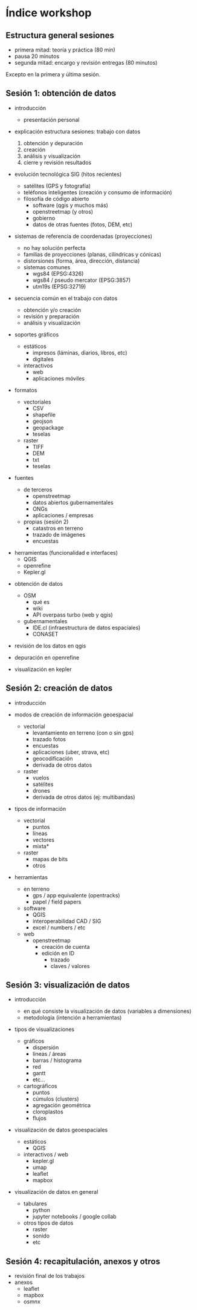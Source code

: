 # Índice workshop

## Estructura general sesiones

- primera mitad: teoría y práctica (80 min)
- pausa 20 minutos
- segunda mitad: encargo y revisión entregas (80 minutos)

Excepto en la primera y última sesión.

## Sesión 1: obtención de datos

<!-- TEORÍA -->

<!-- 30 minutos -->
- introducción
  - presentación personal
    <!-- - experiencia como arquitecto
    - viaje por europa en bicicleta
    - fundación de pedaleable.org
    - Mapocho pedaleable y Elqui p.
    - investigación sobre ámbitos geoespaciales
    - trabajo en la Municipalidad de Santiago
    - trabajo en la Corporación Ciudades -->

- explicación estructura sesiones: trabajo con datos
  <!-- simplemente leer la pauta y anotar el título en la lámina -->
  1. obtención y depuración
  2. creación
  3. análisis y visualización
  4. cierre y revisión resultados

- evolución tecnológica SIG (hitos recientes)
  - satélites (GPS y fotografía)
  - teléfonos inteligentes (creación y consumo de información)
  - filosofía de código abierto
    - software (qgis y muchos más)
    - openstreetmap (y otros)
    - gobierno
    - datos de otras fuentes (fotos, DEM, etc)

<!-- esto amerita tener unos esquemas ya diseñados -->
- sistemas de referencia de coordenadas (proyecciones)
  - no hay solución perfecta
  - familias de proyecciones (planas, cilíndricas y cónicas)
  - distorsiones (forma, área, dirección, distancia)
  - sistemas comunes
    - wgs84 (EPSG:4326)
    - wgs84 / pseudo mercator (EPSG:3857)
    - utm19s (EPSG:32719)

- secuencia común en el trabajo con datos
  - obtención y/o creación
  - revisión y preparación
  - análisis y visualización

- soportes gráficos
  - estáticos
    - impresos (láminas, diarios, libros, etc)
    - digitales
  - interactivos
    - web
    - aplicaciones móviles

- formatos
  - vectoriales
    - CSV
    - shapefile
    - geojson
    - geopackage
    - teselas
  - raster
    - TIFF
    - DEM
    - txt
    - teselas

- fuentes
  - de terceros
    - openstreetmap
    - datos abiertos gubernamentales
    - ONGs
    - aplicaciones / empresas
  - propias (sesión 2)
    - catastros en terreno
    - trazado de imágenes
    - encuestas

<!-- PRÁCTICA -->

<!-- 60 minutos -->
- herramientas (funcionalidad e interfaces)
  - QGIS
  - openrefine
  - Kepler.gl

<!-- 60 minutos -->
- obtención de datos
  - OSM
    - qué es
    - wiki
    - API overpass turbo (web y qgis)
  - gubernamentales
    - IDE.cl (infraestructura de datos espaciales)
    - CONASET

- revisión de los datos en qgis
- depuración en openrefine
- visualización en kepler

## Sesión 2: creación de datos

- introducción
- modos de creación de información geoespacial
  - vectorial
    - levantamiento en terreno (con o sin gps)
    - trazado fotos
    - encuestas
    - aplicaciones (uber, strava, etc)
    - geocodificación
    - derivada de otros datos
  - raster
    - vuelos
    - satélites
    - drones
    - derivada de otros datos (ej: multibandas)

- tipos de información
  - vectorial
    - puntos
    - líneas
    - vectores
    - mixta*
  - raster
    - mapas de bits
    - otros

- herramientas
  - en terreno
    - gps / app equivalente (opentracks)
    - papel / field papers
  - software
    - QGIS
    - interoperabilidad CAD / SIG
    - excel / numbers / etc
  - web
    - openstreetmap
      - creación de cuenta
      - edición en ID
        - trazado
        - claves / valores

## Sesión 3: visualización de datos

- introducción
  - en qué consiste la visualización de datos (variables a dimensiones)
  - metodología (intención a herramientas)

- tipos de visualizaciones
  - gráficos
    - dispersión
    - líneas / áreas
    - barras / histograma
    - red
    - gantt
    - etc...
  - cartográficos
    - puntos
    - cúmulos (clusters)
    - agregación geométrica
    - cloroplastos
    - flujos

- visualización de datos geoespaciales
  - estáticos
    - QGIS
  - interactivos / web
    - kepler.gl
    - umap
    - leaflet
    - mapbox

- visualización de datos en general
  - tabulares
    - python
    - jupyter notebooks / google collab
  - otros tipos de datos
    - raster
    - sonido
    - etc

## Sesión 4: recapitulación, anexos y otros

- revisión final de los trabajos
- anexos
  - leaflet
  - mapbox
  - osmnx
